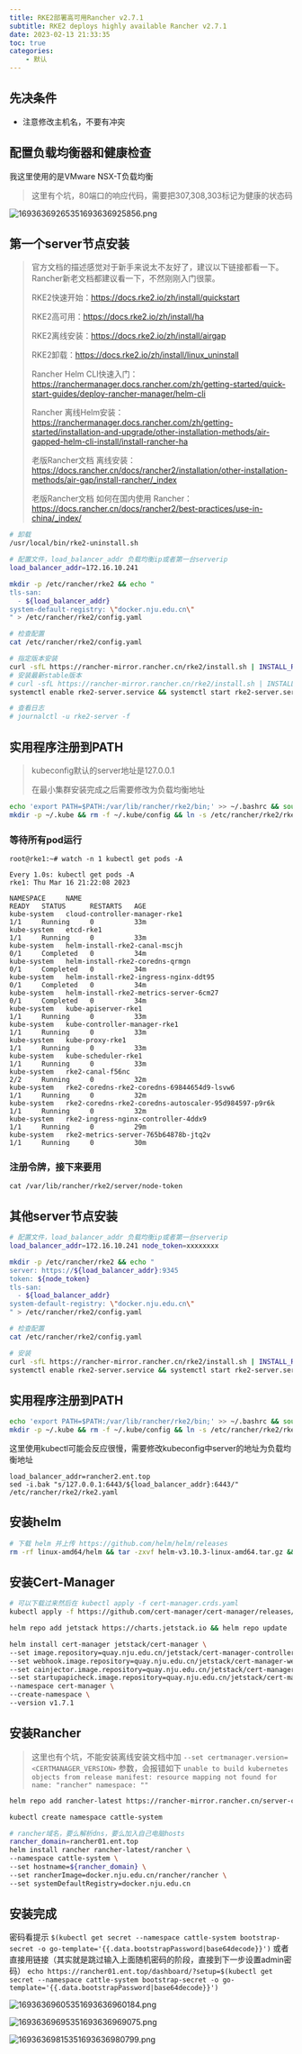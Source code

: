 ```yaml
---
title: RKE2部署高可用Rancher v2.7.1
subtitle: RKE2 deploys highly available Rancher v2.7.1
date: 2023-02-13 21:33:35
toc: true
categories: 
    - 默认
---
```



## 先决条件
- 注意修改主机名，不要有冲突


## 配置负载均衡器和健康检查

我这里使用的是VMware NSX-T负载均衡

> 这里有个坑，80端口的响应代码，需要把307,308,303标记为健康的状态码

![16936369265351693636925856.png](https://raw.githubusercontent.com/james-curtis/james-curtis.github.io/main/static/images/16936369265351693636925856.png)

## 第一个server节点安装

> 官方文档的描述感觉对于新手来说太不友好了，建议以下链接都看一下。Rancher新老文档都建议看一下，不然刚刚入门很蒙。
>
> RKE2快速开始：https://docs.rke2.io/zh/install/quickstart
>
> RKE2高可用：https://docs.rke2.io/zh/install/ha
>
> RKE2离线安装：https://docs.rke2.io/zh/install/airgap
>
> RKE2卸载：https://docs.rke2.io/zh/install/linux_uninstall
>
>
> Rancher Helm CLI快速入门：https://ranchermanager.docs.rancher.com/zh/getting-started/quick-start-guides/deploy-rancher-manager/helm-cli
>
> Rancher 离线Helm安装：https://ranchermanager.docs.rancher.com/zh/getting-started/installation-and-upgrade/other-installation-methods/air-gapped-helm-cli-install/install-rancher-ha
>
> 老版Rancher文档 离线安装：https://docs.rancher.cn/docs/rancher2/installation/other-installation-methods/air-gap/install-rancher/_index
>
> 老版Rancher文档 如何在国内使用 Rancher：https://docs.rancher.cn/docs/rancher2/best-practices/use-in-china/_index/

```bash
# 卸载
/usr/local/bin/rke2-uninstall.sh

# 配置文件，load_balancer_addr 负载均衡ip或者第一台serverip
load_balancer_addr=172.16.10.241

mkdir -p /etc/rancher/rke2 && echo "
tls-san:
  - ${load_balancer_addr}
system-default-registry: \"docker.nju.edu.cn\"
" > /etc/rancher/rke2/config.yaml

# 检查配置
cat /etc/rancher/rke2/config.yaml

# 指定版本安装
curl -sfL https://rancher-mirror.rancher.cn/rke2/install.sh | INSTALL_RKE2_MIRROR=cn INSTALL_RKE2_VERSION=v1.22.17+rke2r1 sh -
# 安装最新stable版本
# curl -sfL https://rancher-mirror.rancher.cn/rke2/install.sh | INSTALL_RKE2_MIRROR=cn sh -
systemctl enable rke2-server.service && systemctl start rke2-server.service

# 查看日志
# journalctl -u rke2-server -f

```

## 实用程序注册到PATH

> kubeconfig默认的server地址是127.0.0.1
> 
> 在最小集群安装完成之后需要修改为负载均衡地址

```bash
echo 'export PATH=$PATH:/var/lib/rancher/rke2/bin;' >> ~/.bashrc && source ~/.bashrc
mkdir -p ~/.kube && rm -f ~/.kube/config && ln -s /etc/rancher/rke2/rke2.yaml ~/.kube/config
```

### 等待所有pod运行
```
root@rke1:~# watch -n 1 kubectl get pods -A

Every 1.0s: kubectl get pods -A                                                                                                                                                                             rke1: Thu Mar 16 21:22:08 2023

NAMESPACE     NAME                                                   READY   STATUS      RESTARTS   AGE
kube-system   cloud-controller-manager-rke1                          1/1     Running     0          33m
kube-system   etcd-rke1                                              1/1     Running     0          33m
kube-system   helm-install-rke2-canal-mscjh                          0/1     Completed   0          34m
kube-system   helm-install-rke2-coredns-qrmgn                        0/1     Completed   0          34m
kube-system   helm-install-rke2-ingress-nginx-ddt95                  0/1     Completed   0          34m
kube-system   helm-install-rke2-metrics-server-6cm27                 0/1     Completed   0          34m
kube-system   kube-apiserver-rke1                                    1/1     Running     0          33m
kube-system   kube-controller-manager-rke1                           1/1     Running     0          33m
kube-system   kube-proxy-rke1                                        1/1     Running     0          33m
kube-system   kube-scheduler-rke1                                    1/1     Running     0          33m
kube-system   rke2-canal-f56nc                                       2/2     Running     0          32m
kube-system   rke2-coredns-rke2-coredns-69844654d9-lsvw6             1/1     Running     0          32m
kube-system   rke2-coredns-rke2-coredns-autoscaler-95d984597-p9r6k   1/1     Running     0          32m
kube-system   rke2-ingress-nginx-controller-4ddx9                    1/1     Running     0          29m
kube-system   rke2-metrics-server-765b64878b-jtq2v                   1/1     Running     0          30m

```

### 注册令牌，接下来要用
```shell
cat /var/lib/rancher/rke2/server/node-token
```

## 其他server节点安装

```bash
# 配置文件，load_balancer_addr 负载均衡ip或者第一台serverip
load_balancer_addr=172.16.10.241 node_token=xxxxxxxx

mkdir -p /etc/rancher/rke2 && echo "
server: https://${load_balancer_addr}:9345
token: ${node_token}
tls-san:
  - ${load_balancer_addr}
system-default-registry: \"docker.nju.edu.cn\"
" > /etc/rancher/rke2/config.yaml

# 检查配置
cat /etc/rancher/rke2/config.yaml

# 安装
curl -sfL https://rancher-mirror.rancher.cn/rke2/install.sh | INSTALL_RKE2_MIRROR=cn INSTALL_RKE2_VERSION=v1.22.17+rke2r1 sh -
systemctl enable rke2-server.service && systemctl start rke2-server.service
```

## 实用程序注册到PATH

```bash
echo 'export PATH=$PATH:/var/lib/rancher/rke2/bin;' >> ~/.bashrc && source ~/.bashrc
mkdir -p ~/.kube && rm -f ~/.kube/config && ln -s /etc/rancher/rke2/rke2.yaml ~/.kube/config
```

这里使用kubectl可能会反应很慢，需要修改kubeconfig中server的地址为负载均衡地址

```shell
load_balancer_addr=rancher2.ent.top
sed -i.bak "s/127.0.0.1:6443/${load_balancer_addr}:6443/" /etc/rancher/rke2/rke2.yaml
```

## 安装helm

```bash
# 下载 helm 并上传 https://github.com/helm/helm/releases
rm -rf linux-amd64/helm && tar -zxvf helm-v3.10.3-linux-amd64.tar.gz && mv linux-amd64/helm /usr/local/bin/helm && helm version
```

## 安装Cert-Manager

```bash
# 可以下载过来然后在 kubectl apply -f cert-manager.crds.yaml
kubectl apply -f https://github.com/cert-manager/cert-manager/releases/download/v1.7.1/cert-manager.crds.yaml

helm repo add jetstack https://charts.jetstack.io && helm repo update

helm install cert-manager jetstack/cert-manager \
--set image.repository=quay.nju.edu.cn/jetstack/cert-manager-controller \
--set webhook.image.repository=quay.nju.edu.cn/jetstack/cert-manager-webhook \
--set cainjector.image.repository=quay.nju.edu.cn/jetstack/cert-manager-cainjector \
--set startupapicheck.image.repository=quay.nju.edu.cn/jetstack/cert-manager-ctl \
--namespace cert-manager \
--create-namespace \
--version v1.7.1

```



## 安装Rancher

> 这里也有个坑，不能安装离线安装文档中加
>  `--set certmanager.version=<CERTMANAGER_VERSION>` 参数，会报错如下
> `unable to build kubernetes objects from release manifest: resource mapping not found for name: "rancher" namespace: "" `

```bash
helm repo add rancher-latest https://rancher-mirror.rancher.cn/server-charts/latest

kubectl create namespace cattle-system

# rancher域名，要么解析dns，要么加入自己电脑hosts
rancher_domain=rancher01.ent.top
helm install rancher rancher-latest/rancher \
--namespace cattle-system \
--set hostname=${rancher_domain} \
--set rancherImage=docker.nju.edu.cn/rancher/rancher \
--set systemDefaultRegistry=docker.nju.edu.cn
```


## 安装完成
密码看提示
`$(kubectl get secret --namespace cattle-system bootstrap-secret -o go-template='{{.data.bootstrapPassword|base64decode}}')`
或者直接用链接（其实就是跳过输入上面随机密码的阶段，直接到下一步设置admin密码）
`echo https://rancher01.ent.top/dashboard/?setup=$(kubectl get secret --namespace cattle-system bootstrap-secret -o go-template='{{.data.bootstrapPassword|base64decode}}')`

![16936369605351693636960184.png](https://raw.githubusercontent.com/james-curtis/james-curtis.github.io/main/static/images/16936369605351693636960184.png)

![16936369695351693636969075.png](https://raw.githubusercontent.com/james-curtis/james-curtis.github.io/main/static/images/16936369695351693636969075.png)

![16936369815351693636980799.png](https://raw.githubusercontent.com/james-curtis/james-curtis.github.io/main/static/images/16936369815351693636980799.png)